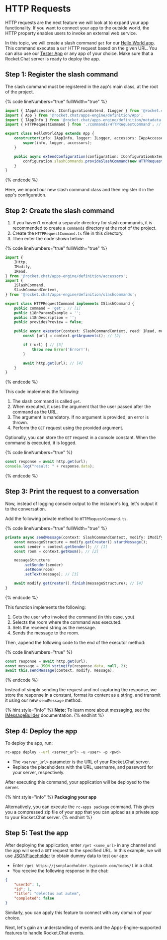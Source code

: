 # HTTP Requests

HTTP requests are the next feature we will look at to expand your app functionality. If you want to connect your app to the outside world, the HTTP property enables users to invoke an external web service.

In this topic, we will create a slash command `get` for our [Hello World app](../getting-started/creating-an-app.md). This command executes a `GET` HTTP request based on the given URL. You can also use our [Tester App](https://github.com/RocketChat/Apps.RocketChat.Tester) or any app of your choice. Make sure that a Rocket.Chat server is ready to deploy the app.

## Step 1: Register the slash command

The slash command must be registered in the app's main class, at the root of the project.

{% code lineNumbers="true" fullWidth="true" %}
```typescript
import { IAppAccessors, IConfigurationExtend, ILogger } from '@rocket.chat/apps-engine/definition/accessors';
import { App } from '@rocket.chat/apps-engine/definition/App';
import { IAppInfo } from '@rocket.chat/apps-engine/definition/metadata';
import { HTTPRequestCommand } from './commands/HTTPRequestCommand'; // [1]

export class HelloWorldApp extends App {
    constructor(info: IAppInfo, logger: ILogger, accessors: IAppAccessors) {
        super(info, logger, accessors);
    }

    public async extendConfiguration(configuration: IConfigurationExtend) {
        configuration.slashCommands.provideSlashCommand(new HTTPRequestCommand()); // [2]
    }
}
```
{% endcode %}

Here, we import our new slash command class and then register it in the app's configuration.

## Step 2: Create the slash command

1. If you haven't created a separate directory for slash commands, it is recommended to create a `commands` directory at the root of the project.&#x20;
2. Create the `HTTPRequestCommand.ts` file in this directory.&#x20;
3. Then enter the code shown below:

{% code lineNumbers="true" fullWidth="true" %}
```typescript
import {
    IHttp,
    IModify,
    IRead,
} from '@rocket.chat/apps-engine/definition/accessors';
import {
    ISlashCommand,
    SlashCommandContext,
} from '@rocket.chat/apps-engine/definition/slashcommands';

export class HTTPRequestCommand implements ISlashCommand {
    public command = 'get'; // [1]
    public i18nParamsExample = '';
    public i18nDescription = '';
    public providesPreview = false;

    public async executor(context: SlashCommandContext, read: IRead, modify: IModify, http: IHttp): Promise<void> {
        const [url] = context.getArguments(); // [2]

        if (!url) { // [3]
            throw new Error('Error!');
        }

        await http.get(url); // [4]
    }
}
```
{% endcode %}

This code implements the following:&#x20;

1. The slash command is called `get`.
2. When executed, it uses the argument that the user passed after the command as the URL.
3. The argument is mandatory. If no argument is provided, an error is thrown.
4. Perform the `GET` request using the provided argument.

Optionally, you can store the `GET` request in a console constant. When the command is executed, it is logged.

{% code lineNumbers="true" %}
```typescript
const response = await http.get(url);
console.log("result: " + response.data);
```
{% endcode %}

## Step 3: Print the request to a conversation

Now, instead of logging console output to the instance's log, let's output it to the conversation.

Add the following private method to `HTTPRequestCommand.ts`.

{% code lineNumbers="true" fullWidth="true" %}
```typescript
private async sendMessage(context: SlashCommandContext, modify: IModify, message: string): Promise<void> {
    const messageStructure = modify.getCreator().startMessage();
    const sender = context.getSender(); // [1]
    const room = context.getRoom(); // [2]

    messageStructure
        .setSender(sender)
        .setRoom(room)
        .setText(message); // [3]

    await modify.getCreator().finish(messageStructure); // [4]
}
```
{% endcode %}

This function implements the following:&#x20;

1. Gets the user who invoked the command (in this case, you).&#x20;
2. Selects the room where the command was executed.&#x20;
3. Sets the received string as the message.&#x20;
4. Sends the message to the room.

Then, append the following code to the end of the executor method:

{% code lineNumbers="true" %}
```typescript
const response = await http.get(url);
const message = JSON.stringify(response.data, null, 2);
await this.sendMessage(context, modify, message);
```
{% endcode %}

Instead of simply sending the request and not capturing the response, we store the response in a constant, format its content as a string, and transmit it using our new `sendMessage` method.

{% hint style="info" %}
**Note:** To learn more about messaging, see the [IMessageBuilder](https://rocketchat.github.io/Rocket.Chat.Apps-engine/interfaces/accessors\_IMessageBuilder.IMessageBuilder.html) documentation.
{% endhint %}

## Step 4: Deploy the app

To deploy the app, run:&#x20;

```bash
rc-apps deploy --url <server_url> -u <user> -p <pwd>
```

* The `<server_url>` parameter is the URL of your Rocket.Chat server.&#x20;
* Replace the placeholders with the URL, username, and password for your server, respectively.&#x20;

After executing this command, your application will be deployed to the server.

{% hint style="info" %}
**Packaging your app**

Alternatively, you can execute the `rc-apps package` command. This gives you a compressed zip file of your app that you can upload as a private app to your Rocket.Chat server.&#x20;
{% endhint %}

## Step 5: Test the app

After deploying the application, enter `/get <some_url>` in any channel and the app will send a `GET` request to the specified URL. In this example, we will use [JSONPlaceholder](https://jsonplaceholder.typicode.com) to obtain dummy data to test our app:

* Enter `/get https://jsonplaceholder.typicode.com/todos/1` in a chat.
* You receive the following response in the chat:

```json
{
    "userId": 1,
    "id": 1,
    "title": "delectus aut autem",
    "completed": false
}
```

Similarly, you can apply this feature to connect with any domain of your choice.

Next, let's gain an understanding of events and the Apps-Engine-supported features to handle Rocket.Chat events.

